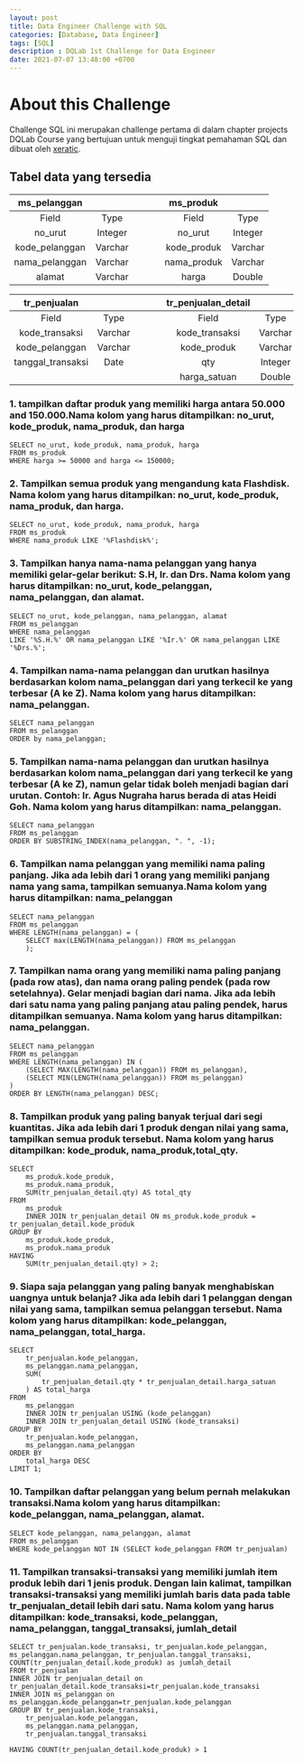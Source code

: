 ```yaml
---
layout: post
title: Data Engineer Challenge with SQL
categories: [Database, Data Engineer]
tags: [SQL]
description : DQLab 1st Challenge for Data Engineer
date: 2021-07-07 13:48:00 +0700
---
```



# About this Challenge  
Challenge SQL ini merupakan challenge pertama di dalam chapter projects DQLab Course yang bertujuan untuk menguji tingkat pemahaman SQL dan dibuat oleh [xeratic](https://www.phi-integration.com/).

## Tabel data yang tersedia
|  ms_pelanggan  |         |   |   |   |  ms_produk  |         |
|:--------------:|:-------:|:-:|:-:|---|:-----------:|:-------:|
|      Field     |   Type  |   |   |   |    Field    |   Type  |
| no_urut        | Integer |   |   |   | no_urut     | Integer |
| kode_pelanggan | Varchar |   |   |   | kode_produk | Varchar |
| nama_pelanggan | Varchar |   |   |   | nama_produk | Varchar |
| alamat         | Varchar |   |   |   | harga       | Double  |

|    tr_penjualan   |         |   |   |   | tr_penjualan_detail |         |
|:-----------------:|:-------:|:-:|:-:|---|:-------------------:|:-------:|
| Field             | Type    |   |   |   |        Field        |   Type  |
| kode_transaksi    | Varchar |   |   |   | kode_transaksi      | Varchar |
| kode_pelanggan    | Varchar |   |   |   | kode_produk         | Varchar |
| tanggal_transaksi | Date    |   |   |   | qty                 | Integer |
|                   |         |   |   |   | harga_satuan        | Double  |

### 1. tampilkan daftar produk yang memiliki harga antara 50.000 and 150.000.Nama kolom yang harus ditampilkan: no_urut, kode_produk, nama_produk, dan harga  
```
SELECT no_urut, kode_produk, nama_produk, harga 
FROM ms_produk
WHERE harga >= 50000 and harga <= 150000;
```
### 2. Tampilkan semua produk yang mengandung kata Flashdisk. Nama kolom yang harus ditampilkan: no_urut, kode_produk, nama_produk, dan harga.

```
SELECT no_urut, kode_produk, nama_produk, harga 
FROM ms_produk 
WHERE nama_produk LIKE '%Flashdisk%';
```
### 3. Tampilkan hanya nama-nama pelanggan yang hanya memiliki gelar-gelar berikut: S.H, Ir. dan Drs. Nama kolom yang harus ditampilkan: no_urut, kode_pelanggan, nama_pelanggan, dan alamat.  
```
SELECT no_urut, kode_pelanggan, nama_pelanggan, alamat 
FROM ms_pelanggan 
WHERE nama_pelanggan 
LIKE '%S.H.%' OR nama_pelanggan LIKE '%Ir.%' OR nama_pelanggan LIKE '%Drs.%';
```
### 4. Tampilkan nama-nama pelanggan dan urutkan hasilnya berdasarkan kolom nama_pelanggan dari yang terkecil ke yang terbesar (A ke Z). Nama kolom yang harus ditampilkan: nama_pelanggan.  
```
SELECT nama_pelanggan 
FROM ms_pelanggan 
ORDER by nama_pelanggan;
```
### 5. Tampilkan nama-nama pelanggan dan urutkan hasilnya berdasarkan kolom nama_pelanggan dari yang terkecil ke yang terbesar (A ke Z), namun gelar tidak boleh menjadi bagian dari urutan. Contoh: Ir. Agus Nugraha harus berada di atas Heidi Goh. Nama kolom yang harus ditampilkan: nama_pelanggan.
```
SELECT nama_pelanggan 
FROM ms_pelanggan 
ORDER BY SUBSTRING_INDEX(nama_pelanggan, ". ", -1);
```
### 6. Tampilkan nama pelanggan yang memiliki nama paling panjang. Jika ada lebih dari 1 orang yang memiliki panjang nama yang sama, tampilkan semuanya.Nama kolom yang harus ditampilkan: nama_pelanggan
```
SELECT nama_pelanggan 
FROM ms_pelanggan 
WHERE LENGTH(nama_pelanggan) = (
    SELECT max(LENGTH(nama_pelanggan)) FROM ms_pelanggan
    );
```
### 7. Tampilkan nama orang yang memiliki nama paling panjang (pada row atas), dan nama orang paling pendek (pada row setelahnya). Gelar menjadi bagian dari nama. Jika ada lebih dari satu nama yang paling panjang atau paling pendek, harus ditampilkan semuanya. Nama kolom yang harus ditampilkan: nama_pelanggan.
```
SELECT nama_pelanggan 
FROM ms_pelanggan 
WHERE LENGTH(nama_pelanggan) IN (
    (SELECT MAX(LENGTH(nama_pelanggan)) FROM ms_pelanggan),
    (SELECT MIN(LENGTH(nama_pelanggan)) FROM ms_pelanggan)
) 
ORDER BY LENGTH(nama_pelanggan) DESC;
```
### 8. Tampilkan produk yang paling banyak terjual dari segi kuantitas. Jika ada lebih dari 1 produk dengan nilai yang sama, tampilkan semua produk tersebut. Nama kolom yang harus ditampilkan: kode_produk, nama_produk,total_qty.
```
SELECT
    ms_produk.kode_produk,
    ms_produk.nama_produk,
    SUM(tr_penjualan_detail.qty) AS total_qty
FROM
    ms_produk
    INNER JOIN tr_penjualan_detail ON ms_produk.kode_produk = tr_penjualan_detail.kode_produk
GROUP BY
    ms_produk.kode_produk,
    ms_produk.nama_produk
HAVING
    SUM(tr_penjualan_detail.qty) > 2;
```
### 9. Siapa saja pelanggan yang paling banyak menghabiskan uangnya untuk belanja? Jika ada lebih dari 1 pelanggan dengan nilai yang sama, tampilkan semua pelanggan tersebut. Nama kolom yang harus ditampilkan: kode_pelanggan, nama_pelanggan, total_harga.
```
SELECT
    tr_penjualan.kode_pelanggan,
    ms_pelanggan.nama_pelanggan,
    SUM(
        tr_penjualan_detail.qty * tr_penjualan_detail.harga_satuan
    ) AS total_harga
FROM
    ms_pelanggan
    INNER JOIN tr_penjualan USING (kode_pelanggan)
    INNER JOIN tr_penjualan_detail USING (kode_transaksi)
GROUP BY
    tr_penjualan.kode_pelanggan,
    ms_pelanggan.nama_pelanggan
ORDER BY
    total_harga DESC 
LIMIT 1;
```
### 10. Tampilkan daftar pelanggan yang belum pernah melakukan transaksi.Nama kolom yang harus ditampilkan: kode_pelanggan, nama_pelanggan, alamat.  
```
SELECT kode_pelanggan, nama_pelanggan, alamat
FROM ms_pelanggan
WHERE kode_pelanggan NOT IN (SELECT kode_pelanggan FROM tr_penjualan)
```
### 11. Tampilkan transaksi-transaksi yang memiliki jumlah item produk lebih dari 1 jenis produk. Dengan lain kalimat, tampilkan transaksi-transaksi yang memiliki jumlah baris data pada table tr_penjualan_detail lebih dari satu. Nama kolom yang harus ditampilkan:  kode_transaksi, kode_pelanggan, nama_pelanggan, tanggal_transaksi, jumlah_detail

```
SELECT tr_penjualan.kode_transaksi, tr_penjualan.kode_pelanggan, ms_pelanggan.nama_pelanggan, tr_penjualan.tanggal_transaksi, COUNT(tr_penjualan_detail.kode_produk) as jumlah_detail	
FROM tr_penjualan 
INNER JOIN tr_penjualan_detail on tr_penjualan_detail.kode_transaksi=tr_penjualan.kode_transaksi
INNER JOIN ms_pelanggan on ms_pelanggan.kode_pelanggan=tr_penjualan.kode_pelanggan
GROUP BY tr_penjualan.kode_transaksi,
    tr_penjualan.kode_pelanggan,
    ms_pelanggan.nama_pelanggan,
    tr_penjualan.tanggal_transaksi

HAVING COUNT(tr_penjualan_detail.kode_produk) > 1
```